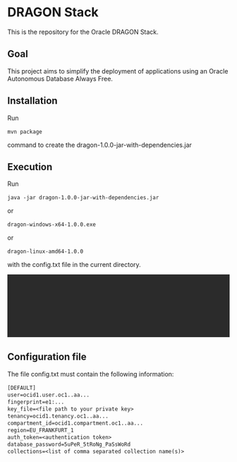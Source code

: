 # DRAGON Stack
This is the repository for the Oracle DRAGON Stack.

## Goal
This project aims to simplify the deployment of applications using an Oracle Autonomous Database Always Free.

## Installation
Run 
```
mvn package
```
command to create the dragon-1.0.0-jar-with-dependencies.jar

## Execution
Run 
```
java -jar dragon-1.0.0-jar-with-dependencies.jar
```
or
```
dragon-windows-x64-1.0.0.exe
```
or
```
dragon-linux-amd64-1.0.0
```
with the config.txt file in the current directory.

![Run](/www/dragon.gif)

## Configuration file
The file config.txt must contain the following information:

```
[DEFAULT]
user=ocid1.user.oc1..aa...
fingerprint=e1:...
key_file=<file path to your private key>
tenancy=ocid1.tenancy.oc1..aa...
compartment_id=ocid1.compartment.oc1..aa...
region=EU_FRANKFURT_1
auth_token=<authentication token>
database_password=5uPeR_5tRoNg_PaSsWoRd
collections=<list of comma separated collection name(s)>
```
